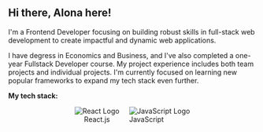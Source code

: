 ## Hi there, Alona here! 
I'm a Frontend Developer focusing on building robust skills in full-stack web development to create impactful and dynamic web applications. 

I have degress in Economics and Business, and I've also completed a one-year Fullstack Developer course. My project experience includes both team projects and individual projects. I'm currently focused on learning new popular frameworks to expand my tech stack even further. 

**My tech stack:**
<div style="display: flex; justify-content: center;">
  <div style="text-align: center; margin-right: 20px;">
    <img src="https://upload.wikimedia.org/wikipedia/commons/thumb/a/a7/React-icon.svg/32px-React-icon.svg.png" alt="React Logo" /><br>
    <span>React.js</span>
</div>
    <div>
   <img src="https://upload.wikimedia.org/wikipedia/commons/thumb/6/6a/JavaScript-logo.png/32px-JavaScript-logo.png" alt="JavaScript Logo">
<br>
    <span>JavaScript</span>
</div>
</div>

















<!--
**NZAlona/NZAlona** is a ✨ _special_ ✨ repository because its `README.md` (this file) appears on your GitHub profile.

Here are some ideas to get you started:

- 🔭 I’m currently working on ...
- 🌱 I’m currently learning ...
- 👯 I’m looking to collaborate on ...
- 🤔 I’m looking for help with ...
- 💬 Ask me about ...
- 📫 How to reach me: ...
- 😄 Pronouns: ...
- ⚡ Fun fact: ...
-->
